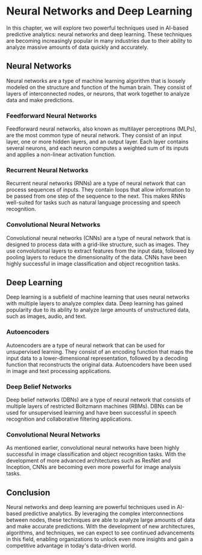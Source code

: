 Neural Networks and Deep Learning
==========================================================================================

In this chapter, we will explore two powerful techniques used in AI-based predictive analytics: neural networks and deep learning. These techniques are becoming increasingly popular in many industries due to their ability to analyze massive amounts of data quickly and accurately.

Neural Networks
---------------

Neural networks are a type of machine learning algorithm that is loosely modeled on the structure and function of the human brain. They consist of layers of interconnected nodes, or neurons, that work together to analyze data and make predictions.

### Feedforward Neural Networks

Feedforward neural networks, also known as multilayer perceptrons (MLPs), are the most common type of neural network. They consist of an input layer, one or more hidden layers, and an output layer. Each layer contains several neurons, and each neuron computes a weighted sum of its inputs and applies a non-linear activation function.

### Recurrent Neural Networks

Recurrent neural networks (RNNs) are a type of neural network that can process sequences of inputs. They contain loops that allow information to be passed from one step of the sequence to the next. This makes RNNs well-suited for tasks such as natural language processing and speech recognition.

### Convolutional Neural Networks

Convolutional neural networks (CNNs) are a type of neural network that is designed to process data with a grid-like structure, such as images. They use convolutional layers to extract features from the input data, followed by pooling layers to reduce the dimensionality of the data. CNNs have been highly successful in image classification and object recognition tasks.

Deep Learning
-------------

Deep learning is a subfield of machine learning that uses neural networks with multiple layers to analyze complex data. Deep learning has gained popularity due to its ability to analyze large amounts of unstructured data, such as images, audio, and text.

### Autoencoders

Autoencoders are a type of neural network that can be used for unsupervised learning. They consist of an encoding function that maps the input data to a lower-dimensional representation, followed by a decoding function that reconstructs the original data. Autoencoders have been used in image and text processing applications.

### Deep Belief Networks

Deep belief networks (DBNs) are a type of neural network that consists of multiple layers of restricted Boltzmann machines (RBMs). DBNs can be used for unsupervised learning and have been successful in speech recognition and collaborative filtering applications.

### Convolutional Neural Networks

As mentioned earlier, convolutional neural networks have been highly successful in image classification and object recognition tasks. With the development of more advanced architectures such as ResNet and Inception, CNNs are becoming even more powerful for image analysis tasks.

Conclusion
----------

Neural networks and deep learning are powerful techniques used in AI-based predictive analytics. By leveraging the complex interconnections between nodes, these techniques are able to analyze large amounts of data and make accurate predictions. With the development of new architectures, algorithms, and techniques, we can expect to see continued advancements in this field, enabling organizations to unlock even more insights and gain a competitive advantage in today's data-driven world.
